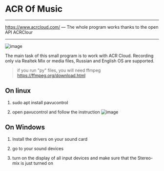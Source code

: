 # ACR Of Music
____
https://www.acrcloud.com/ — The whole program works thanks to the open API ACRClour
____
![image](https://user-images.githubusercontent.com/65385582/198888497-72bcee78-7f29-4bde-9bf3-9c53c1f9072a.png)


The main task of this small program is to work with ACR Cloud.
Recording only via Realtek Mix or media files, Russian and English OS are supported.

> if you run "py" files, you will need ffmpeg https://ffmpeg.org/download.html

## On linux

1) sudo apt install pavucontrol

2) open pavucontrol and follow the instruction
![image](https://user-images.githubusercontent.com/65385582/196389216-a567922a-d0b3-4233-8ec3-6184992c8b6e.png)

## On Windows

1) Install the drivers on your sound card

2) go to your sound devices

3) turn on the display of all input devices and make sure that the Stereo-mix is just turned on
